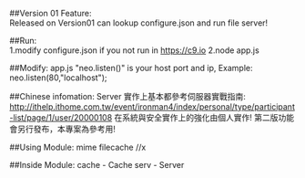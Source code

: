 ##Version 01 Feature:<br />
    Released on Version01 can lookup configure.json and run file server!

##Run:<br />
    1.modify configure.json if you not run in https://c9.io
    2.node app.js 

##Modify:
    app.js "neo.listen()" is your host port and ip, Example: neo.listen(80,"localhost");

##Chinese infomation:
    Server 實作上基本都參考伺服器實戰指南: http://ithelp.ithome.com.tw/event/ironman4/index/personal/type/participant-list/page/1/user/20000108
    在系統與安全實作上的強化由個人實作!
    第二版功能會另行發布，本專案為參考用!

##Using Module:
    mime
    filecache //x
    
##Inside Module:
    cache - Cache
    serv - Server
